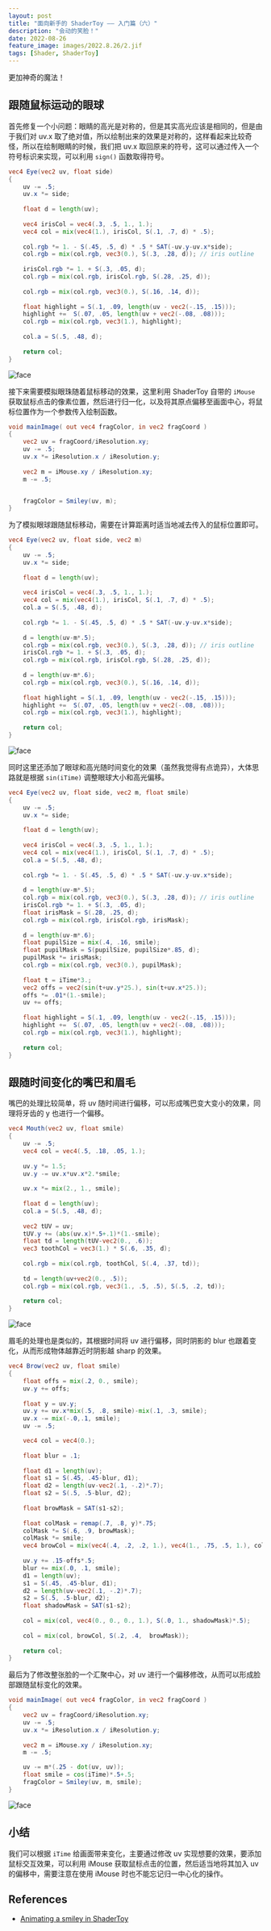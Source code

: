 ```yaml
---
layout: post
title: "面向新手的 ShaderToy —— 入门篇（六）"
description: "会动的笑脸！"
date: 2022-08-26
feature_image: images/2022.8.26/2.jif
tags: [Shader, ShaderToy]
---
```


更加神奇的魔法！

<!--more-->

## 跟随鼠标运动的眼球

首先修复一个小问题：眼睛的高光是对称的，但是其实高光应该是相同的，但是由于我们对 uv.x 取了绝对值，所以绘制出来的效果是对称的，这样看起来比较奇怪，所以在绘制眼睛的时候，我们把 uv.x 取回原来的符号，这可以通过传入一个符号标识来实现，可以利用 `sign()` 函数取得符号。

```GLSL
vec4 Eye(vec2 uv, float side)
{
    uv -= .5;
    uv.x *= side;
    
    float d = length(uv);
    
    vec4 irisCol = vec4(.3, .5, 1., 1.);
    vec4 col = mix(vec4(1.), irisCol, S(.1, .7, d) * .5);
    
    col.rgb *= 1. - S(.45, .5, d) * .5 * SAT(-uv.y-uv.x*side);
    col.rgb = mix(col.rgb, vec3(0.), S(.3, .28, d)); // iris outline
    
    irisCol.rgb *= 1. + S(.3, .05, d);
    col.rgb = mix(col.rgb, irisCol.rgb, S(.28, .25, d));
    
    col.rgb = mix(col.rgb, vec3(0.), S(.16, .14, d));
    
    float highlight = S(.1, .09, length(uv - vec2(-.15, .15)));
    highlight +=  S(.07, .05, length(uv + vec2(-.08, .08)));
    col.rgb = mix(col.rgb, vec3(1.), highlight);
    
    col.a = S(.5, .48, d);
    
    return col;
}
```

![face](/images/2022.8.26/0.png)

接下来需要模拟眼珠随着鼠标移动的效果，这里利用 ShaderToy 自带的 `iMouse` 获取鼠标点击的像素位置，然后进行归一化，以及将其原点偏移至画面中心，将鼠标位置作为一个参数传入绘制函数。

```GLSL
void mainImage( out vec4 fragColor, in vec2 fragCoord )
{
    vec2 uv = fragCoord/iResolution.xy;
    uv -= .5;
    uv.x *= iResolution.x / iResolution.y;
    
    vec2 m = iMouse.xy / iResolution.xy;
    m -= .5;


    fragColor = Smiley(uv, m);
}
```

为了模拟眼球跟随鼠标移动，需要在计算距离时适当地减去传入的鼠标位置即可。

```GLSL
vec4 Eye(vec2 uv, float side, vec2 m)
{
    uv -= .5;
    uv.x *= side;
    
    float d = length(uv);
    
    vec4 irisCol = vec4(.3, .5, 1., 1.);
    vec4 col = mix(vec4(1.), irisCol, S(.1, .7, d) * .5);
    col.a = S(.5, .48, d);
    
    col.rgb *= 1. - S(.45, .5, d) * .5 * SAT(-uv.y-uv.x*side);
    
    d = length(uv-m*.5);
    col.rgb = mix(col.rgb, vec3(0.), S(.3, .28, d)); // iris outline
    irisCol.rgb *= 1. + S(.3, .05, d);
    col.rgb = mix(col.rgb, irisCol.rgb, S(.28, .25, d));
    
    d = length(uv-m*.6);
    col.rgb = mix(col.rgb, vec3(0.), S(.16, .14, d));
    
    float highlight = S(.1, .09, length(uv - vec2(-.15, .15)));
    highlight +=  S(.07, .05, length(uv + vec2(-.08, .08)));
    col.rgb = mix(col.rgb, vec3(1.), highlight);
    
    return col;
}
```

![face](/images/2022.8.26/0.gif)

同时这里还添加了眼球和高光随时间变化的效果（虽然我觉得有点诡异），大体思路就是根据 `sin(iTime)`  调整眼球大小和高光偏移。

```GLSL
vec4 Eye(vec2 uv, float side, vec2 m, float smile)
{
    uv -= .5;
    uv.x *= side;
    
    float d = length(uv);
    
    vec4 irisCol = vec4(.3, .5, 1., 1.);
    vec4 col = mix(vec4(1.), irisCol, S(.1, .7, d) * .5);
    col.a = S(.5, .48, d);
    
    col.rgb *= 1. - S(.45, .5, d) * .5 * SAT(-uv.y-uv.x*side);
    
    d = length(uv-m*.5);
    col.rgb = mix(col.rgb, vec3(0.), S(.3, .28, d)); // iris outline
    irisCol.rgb *= 1. + S(.3, .05, d);
    float irisMask = S(.28, .25, d);
    col.rgb = mix(col.rgb, irisCol.rgb, irisMask);
    
    d = length(uv-m*.6);
    float pupilSize = mix(.4, .16, smile);
    float pupilMask = S(pupilSize, pupilSize*.85, d);
    pupilMask *= irisMask;
    col.rgb = mix(col.rgb, vec3(0.), pupilMask);
    
    float t = iTime*3.;
    vec2 offs = vec2(sin(t+uv.y*25.), sin(t+uv.x*25.));
    offs *= .01*(1.-smile);
    uv += offs;
    
    float highlight = S(.1, .09, length(uv - vec2(-.15, .15)));
    highlight +=  S(.07, .05, length(uv + vec2(-.08, .08)));
    col.rgb = mix(col.rgb, vec3(1.), highlight);
    
    return col;
}
```
## 跟随时间变化的嘴巴和眉毛

嘴巴的处理比较简单，将 uv 随时间进行偏移，可以形成嘴巴变大变小的效果，同理将牙齿的 y 也进行一个偏移。

```GLSL
vec4 Mouth(vec2 uv, float smile)
{
    uv -= .5;
    vec4 col = vec4(.5, .18, .05, 1.);
    
    uv.y *= 1.5;
    uv.y -= uv.x*uv.x*2.*smile;
    
    uv.x *= mix(2., 1., smile);
    
    float d = length(uv);
    col.a = S(.5, .48, d);
    
    vec2 tUV = uv;
    tUV.y += (abs(uv.x)*.5+.1)*(1.-smile);
    float td = length(tUV-vec2(0., .6));
    vec3 toothCol = vec3(1.) * S(.6, .35, d);
    
    col.rgb = mix(col.rgb, toothCol, S(.4, .37, td));
    
    td = length(uv+vec2(0., .5));
    col.rgb = mix(col.rgb, vec3(1., .5, .5), S(.5, .2, td));
    
    return col;
}
```

![face](/images/2022.8.26/1.gif)

眉毛的处理也是类似的，其根据时间将 uv 进行偏移，同时阴影的 blur 也跟着变化，从而形成物体越靠近时阴影越 sharp 的效果。

```GLSL
vec4 Brow(vec2 uv, float smile)
{
    float offs = mix(.2, 0., smile);
    uv.y += offs;
    
    float y = uv.y;
    uv.y += uv.x*mix(.5, .8, smile)-mix(.1, .3, smile);
    uv.x -= mix(-.0,.1, smile);
    uv -= .5;

    vec4 col = vec4(0.);
    
    float blur = .1;
    
    float d1 = length(uv);
    float s1 = S(.45, .45-blur, d1);
    float d2 = length(uv-vec2(.1, -.2)*.7);
    float s2 = S(.5, .5-blur, d2);
    
    float browMask = SAT(s1-s2);
    
    float colMask = remap(.7, .8, y)*.75;
    colMask *= S(.6, .9, browMask);
    colMask *= smile;
    vec4 browCol = mix(vec4(.4, .2, .2, 1.), vec4(1., .75, .5, 1.), colMask);
    
    uv.y += .15-offs*.5;
    blur += mix(.0, .1, smile);
    d1 = length(uv);
    s1 = S(.45, .45-blur, d1);
    d2 = length(uv-vec2(.1, -.2)*.7);
    s2 = S(.5, .5-blur, d2);
    float shadowMask = SAT(s1-s2);
    
    col = mix(col, vec4(0., 0., 0., 1.), S(.0, 1., shadowMask)*.5);
    
    col = mix(col, browCol, S(.2, .4,  browMask));
    
    return col;
}
```

最后为了修改整张脸的一个汇聚中心，对 uv 进行一个偏移修改，从而可以形成脸部跟随鼠标变化的效果。

```GLSL
void mainImage( out vec4 fragColor, in vec2 fragCoord )
{
    vec2 uv = fragCoord/iResolution.xy;
    uv -= .5;
    uv.x *= iResolution.x / iResolution.y;
    
    vec2 m = iMouse.xy / iResolution.xy;
    m -= .5;

    uv -= m*(.25 - dot(uv, uv));
    float smile = cos(iTime)*.5+.5;
    fragColor = Smiley(uv, m, smile);
}
```

![face](/images/2022.8.26/2.gif)

## 小结

我们可以根据 `iTime` 给画面带来变化，主要通过修改 uv 实现想要的效果，要添加鼠标交互效果，可以利用 iMouse 获取鼠标点击的位置，然后适当地将其加入 uv 的偏移中，需要注意在使用 iMouse 时也不能忘记归一中心化的操作。

## References

- [Animating a smiley in ShaderToy](https://www.youtube.com/watch?v=vlD_KOrzGDc&list=PLGmrMu-IwbguU_nY2egTFmlg691DN7uE5&index=13)